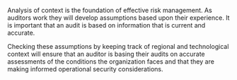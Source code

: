 Analysis of context is the foundation of effective risk management. As auditors work they will develop assumptions based upon their experience. It is important that an audit is based on information that is current and accurate.

Checking these assumptions by keeping track of regional and technological context will ensure that an auditor is basing their audits on accurate assessments of the conditions the organization faces and that they are making informed operational security considerations.
